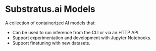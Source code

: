# Substratus.ai Models

A collection of containerized AI models that:

* Can be used to run inference from the CLI or via an HTTP API.
* Support experimentation and development with Jupyter Notebooks.
* Support finetuning with new datasets.
